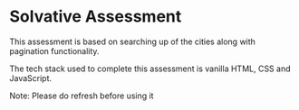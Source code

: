 # Solvative Assessment

This assessment is based on searching up of the cities along with pagination functionality.

The tech stack used to complete this assessment is vanilla HTML, CSS and JavaScript.

Note: Please do refresh before using it